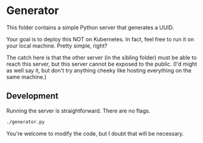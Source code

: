 # Generator

This folder contains a simple Python server that generates a UUID.

Your goal is to deploy this NOT on Kubernetes.
In fact, feel free to run it on your local machine.
Pretty simple, right?

The catch here is that the other server (in the sibling folder) must be able to
reach this server, but this server cannot be exposed to the public.
(I'd might as well say it, but don't try anything cheeky like hosting
everything on the same machine.)

## Development

Running the server is straightforward.
There are no flags.

```sh
./generator.py
```

You're welcome to modify the code, but I doubt that will be necessary.
